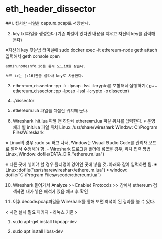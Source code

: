 # eth_header_dissector

##1. 캡처한 파일을 capture.pcap로 저장한다.

2. key.txt파일을 생성한다.(기존 파일이 있다면 내용을 지우고 자신의 key를 입력해둔다)

※자신의 key 찾는법
	터미널에 sudo docker exec -it ethereum-node geth attach 입력해서 geth console open

	admin.nodeInfo.id를 통해 노드id를 찾는다.

	노드 id는 [:16]만큼 잘라서 key로 사용한다.

3. ethereum_dissector.cpp -> -lpcap -lssl -lcrypto를 포함해서 실행하기 ( g++ ethereum_dissector.cpp -lpcap -lssl -lcrypto -o dissector)

4. ./dissector

5. ethereum.lua 파일을 적절한 위치에 둔다.

6. Wireshark init.lua 파일 맨 하단에 ethereum.lua 파일 위치를 입력한다.
※ 운영체제 별 init.lua 파일 위치 
	Linux: /usr/share/wireshark
	Window: C:\Program Files\Wireshark

※ Linux의 경우 sudo su 하고 나서, Window는 Visual Studio Code를 관리자 모드로 열어서 수정해야 함.
	- Wireshark 프로그램 폴더에 넣었을 경우, 위치 입력 방법
	Linux, Window:
	dofile(DATA_DIR.."ethereum.lua")

※ 다른 곳에 넣어야 할 경우 폴더명이 영어인 곳에 넣을 것. 아래와 같이 입력하면 됨.
※ Linux: dofile("usr/share/wireshark/ethereum.lua")
※ window: dofile("C:\\Program Files\\vscode\\ethereum.lua")

10. Wireshark 들어가서 Analyze >> Enabled Protocols >> 창에서 ethereum 검색하면 내가 넣은 해석기 있음 체크 후 확인

11. 이후 decode.pcap파일을 Wireshark를 통해 보면 해석이 된 결과를 볼 수 있다.

< 사전 설치 필요 패키지 - 리눅스 기준 >

1. sudo apt-get install libpcap-dev
	
2. sudo apt install libss-dev
